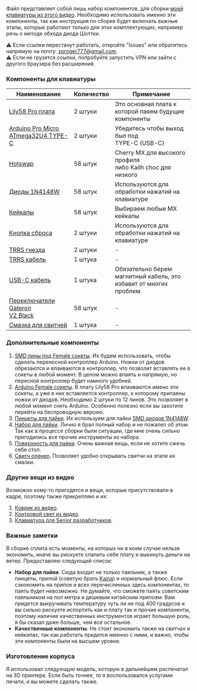 Файл представляет собой лишь набор компонентов, для сборки [моей клавиатуры из этого видео](https://www.youtube.com/watch?v=it_IcuvnjJM).
Необходимо использовать именно эти компоненты, так как инструкция по сборке будет включать важные этапы, которые работают только для этих комплектующих, например речь о методе обхода диода Шоттки.

⚠️ Если ссылки перестанут работать, откройте "Issues" или обратитесь напрямую на почту: zproger777@gmail.com.<br>
⚠️ Если не грузятся ссылки, попробуйте запустить VPN или зайти с другого браузера без расширений.

### Компоненты для клавиатуры
| Наименование                                                   | Количество | Примечание                                                        |
| -------------------------------------------------------------- | ---------- | ----------------------------------------------------------------- |
| [Lily58 Pro плата](https://keyhive.xyz/shop/lily58)            | 2 штуки    | Это основная плата к которой паяем будущие компоненты             |
| [Arduino Pro Micro ATmega32U4 TYPE-C](https://alii.pub/6tk6ri) | 2 штуки    | Убедитесь чтобы выход был под<br>TYPE-C (USB-C)                   |
| [Hotswap](https://keyhive.xyz/shop/lily58)                     | 58 штук    | Cherry MX для высокого профиля<br>либо Kailh choc для низкого     |
| [Диоды 1N4148W](https://alii.pub/6tk763)                       | 58 штук    | Используются для обработки нажатий на клавиатуре                  |
| [Кейкапы](https://alii.pub/6tk79e)                             | 58 штук    | Выбираем любые MX кейкапы                                         |
| [Кнопка сброса](https://keyhive.xyz/shop/lily58)               | 2 штуки    | Используются для обработки нажатий на клавиатуре                  |
| [TRRS гнезда](https://keyhive.xyz/shop/lily58)                 | 2 штуки    | -                                                                 |
| [TRRS кабель](https://alii.pub/6tk75b)                         | 1 штука    | -                                                                 |
| [USB-C кабель](https://alii.pub/6tk779)                        | 1 штука    | Обязательно берем магнитный кабель, это избавит от многих проблем |
| [Переключатели Gateron<br>V2 Black](https://alii.pub/6tk78t)   | 58 штук    | -                                                                 |
| [Смазка для свитчей](https://alii.pub/6xf99r)                  | 1 штука    | -                                                                 |

### Дополнительные компоненты
1. [SMD пины под Female сокеты](https://alii.pub/6tk69t). Их будем использовать, чтобы сделать переносной контроллер Arduino. Ножки от диодов обрезаются и впаиваются в контроллер, что позволит вставлять ее в сокеты в любой момент. В целом можно впаять и напрямую, но пересной контроллер будет намного удобней.
2. [Arduino Female сокеты](https://alii.pub/6tk6jc). В плату Lily58 Pro впаиваются имено эти сокеты, а уже в них вставляется контроллер, к которому припаяны ножки от диодов. Необходимо 2 штуки по 12 пинов. Это позволяет в любой момент снять Arduino. Особенно полезно если вы захотите перейти на беспроводную версию.
3. [Пинцеты для пайки](https://alii.pub/6tk6pk). Их используем для пайки [SMD диодов 1N4148W](https://alii.pub/6tk763).
4. [Набор для пайки](https://alii.pub/6tk7do). Лично я брал полный набор и не пожалел об этом. Так как в процессе сборки были ситуации, где мне очень сильно пригодились все прочие инструменты из набора.
5. [Поверхность для пайки](https://alii.pub/6tk7pq). Очень важная вещь, если не хотите сжечь себе стол.
6. [Свитч опенер](https://alii.pub/6tk7qw). Позволяет удобно открывать свитчи на этапе их смазки.

### Другие вещи из видео
Возможно кому-то пригодятся и вещи, которые присутствовали в кадре, поэтому также прикрепляю и их:
1. [Коврик из видео](https://alii.pub/6tk7m8).
2. [Контровой свет из видео](https://alii.pub/6tk7mt).
3. [Клавиатура для Senior разработчиков](https://alii.pub/6tk7ns).

### Важные заметки
В сборке сплита есть моменты, на которых ни в коем случае нельзя экономить, иначе вы рискуете спалить себе плату и выкинуть деньги на ветер. Предоставляю следующий список:
- **Набор для пайки**. Сюда входит не только паяльник, а также пинцеты, припой (советую брать [Kaina](https://alii.pub/6xf94p)) и нормальный флюс. Если сэкономить на припое и всех перечисленных здесь компонентах, то паять будет невозможно. Не думайте, что сможете паять советским паяльником на пол метра и дешевым китайским припоем. Вам придется выкручивать температуру чуть ли не под 400 градусов и вы сильно рискуете испортить как и плату так и прочие компоненты, поэтому наличие качественных инструментов играет большую роль, я бы сказал даже больше, чем все остальное.
- **Качественные компоненты**. Не стоит экономить также на свитчах и кейкапах, так как работать придется именно с ними, и важно, чтобы эти компоненты были на высшем уровне.

### Изготовление корпуса
Я использовал следующую модель, которую в дальнейшем распечатал на 3D принтере. Если быть точнее, то я воспользовался услугами печати, и вы можете сделать также.
